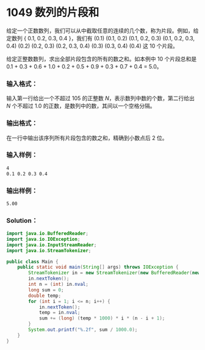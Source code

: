 # 1049 数列的片段和

给定一个正数数列，我们可以从中截取任意的连续的几个数，称为片段。例如，给定数列 { 0.1, 0.2, 0.3, 0.4 }，我们有 (0.1) (0.1, 0.2) (0.1, 0.2, 0.3) (0.1, 0.2, 0.3, 0.4) (0.2) (0.2, 0.3) (0.2, 0.3, 0.4) (0.3) (0.3, 0.4) (0.4) 这 10 个片段。

给定正整数数列，求出全部片段包含的所有的数之和。如本例中 10 个片段总和是 0.1 + 0.3 + 0.6 + 1.0 + 0.2 + 0.5 + 0.9 + 0.3 + 0.7 + 0.4 = 5.0。

### 输入格式：

输入第一行给出一个不超过 105 的正整数 _N_，表示数列中数的个数，第二行给出 _N_ 个不超过 1.0 的正数，是数列中的数，其间以一个空格分隔。

### 输出格式：

在一行中输出该序列所有片段包含的数之和，精确到小数点后 2 位。

### 输入样例：

```tex
4
0.1 0.2 0.3 0.4
```

### 输出样例：

```tex
5.00
```

### Solution：

```java
import java.io.BufferedReader;
import java.io.IOException;
import java.io.InputStreamReader;
import java.io.StreamTokenizer;

public class Main {
    public static void main(String[] args) throws IOException {
        StreamTokenizer in = new StreamTokenizer(new BufferedReader(new InputStreamReader(System.in)));
        in.nextToken();
        int n = (int) in.nval;
        long sum = 0;
        double temp;
        for (int i = 1; i <= n; i++) {
            in.nextToken();
            temp = in.nval;
            sum += (long) (temp * 1000) * i * (n - i + 1);
        }
        System.out.printf("%.2f", sum / 1000.0);
    }
}
```
